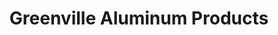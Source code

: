 ---
title: "Greenville Aluminum Products"
url: /greenville/greenville-aluminum-products/
shop: Türen
---
